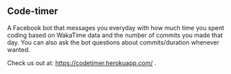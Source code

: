 ## Code-timer

A Facebook bot that messages you everyday with how much time you spent coding based on WakaTime data and the number of commits you made that day. You can also ask the bot questions about commits/duration whenever wanted.

Check us out at: https://codetimer.herokuapp.com/ .
